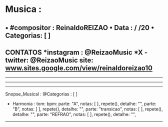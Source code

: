 #  Musica :
• #compositor : ReinaldoREIZAO
• Data : / /20
• Categorias: [  ]
---
CONTATOS
*instagram : @ReizaoMusic   *X - twitter: @ReizaoMusic
site: www.sites.google.com/view/reinaldoreizao10
---

------------------------------------



------------------------------------

------------------------------------

Snopse_Musical :
@Categorias : [ ]
* Harmonia :
tom:
bpm:
parte: "A", notas: [  ], repete(), detalhe: "",
parte: "B", notas: [  ], repete(), detalhe: "",
parte: "transicao", notas: [  ], repete(), detalhe: "",
parte: "REFRAO", notas: [  ], repete(), detalhe: "",

------------------------------------